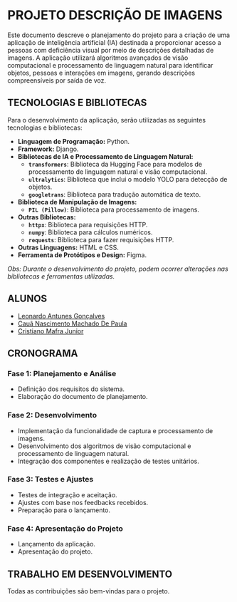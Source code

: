 # PROJETO DESCRIÇÃO DE IMAGENS

Este documento descreve o planejamento do projeto para a criação de uma aplicação de inteligência artificial (IA) destinada a proporcionar acesso a pessoas com deficiência visual por meio de descrições detalhadas de imagens. A aplicação utilizará algoritmos avançados de visão computacional e processamento de linguagem natural para identificar objetos, pessoas e interações em imagens, gerando descrições compreensíveis por saída de voz.

## TECNOLOGIAS E BIBLIOTECAS

Para o desenvolvimento da aplicação, serão utilizadas as seguintes tecnologias e bibliotecas:

- **Linguagem de Programação:** Python.
- **Framework:** Django.
- **Bibliotecas de IA e Processamento de Linguagem Natural:**
  - **`transformers`**: Biblioteca da Hugging Face para modelos de processamento de linguagem natural e visão computacional.
  - **`ultralytics`**: Biblioteca que inclui o modelo YOLO para detecção de objetos.
  - **`googletrans`**: Biblioteca para tradução automática de texto.
- **Biblioteca de Manipulação de Imagens:**
  - **`PIL (Pillow)`**: Biblioteca para processamento de imagens.
- **Outras Bibliotecas:**
  - **`httpx`**: Biblioteca para requisições HTTP.
  - **`numpy`**: Biblioteca para cálculos numéricos.
  - **`requests`**: Biblioteca para fazer requisições HTTP.
- **Outras Linguagens:** HTML e CSS.
- **Ferramenta de Protótipos e Design:** Figma.

*Obs: Durante o desenvolvimento do projeto, podem ocorrer alterações nas bibliotecas e ferramentas utilizadas.*

## ALUNOS

- [Leonardo Antunes Gonçalves](https://github.com/LeskeLense)
- [Cauã Nascimento Machado De Paula](https://github.com/CauaDePaula)
- [Cristiano Mafra Junior](https://github.com/CristianoMafraJunior)

## CRONOGRAMA

### Fase 1: Planejamento e Análise

- Definição dos requisitos do sistema.
- Elaboração do documento de planejamento.

### Fase 2: Desenvolvimento

- Implementação da funcionalidade de captura e processamento de imagens.
- Desenvolvimento dos algoritmos de visão computacional e processamento de linguagem natural.
- Integração dos componentes e realização de testes unitários.

### Fase 3: Testes e Ajustes

- Testes de integração e aceitação.
- Ajustes com base nos feedbacks recebidos.
- Preparação para o lançamento.

### Fase 4: Apresentação do Projeto

- Lançamento da aplicação.
- Apresentação do projeto.

## TRABALHO EM DESENVOLVIMENTO

Todas as contribuições são bem-vindas para o projeto.
